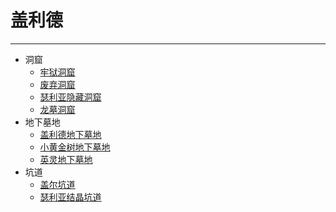 # 盖利德

---

- 洞窟
    - [牢狱洞窟]()
    - [废弃洞窟]()
    - [瑟利亚隐藏洞窟]()
    - [龙墓洞窟]()
- 地下墓地
    - [盖利德地下墓地]()
    - [小黄金树地下墓地]()
    - [英灵地下墓地]()
- 坑道
    - [盖尔坑道]()
    - [瑟利亚结晶坑道]()